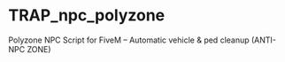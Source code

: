 # TRAP_npc_polyzone
Polyzone NPC Script for FiveM – Automatic vehicle &amp; ped cleanup (ANTI-NPC ZONE)
